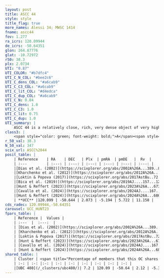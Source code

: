 ```yaml
---
layout: post
title: ASCC 44
style: style
title_flag: true
more_names: Alessi 34; MWSC 1414
fname: ascc44
fov: 1.277
ra_icrs: 120.09944
de_icrs: -50.64351
glon: 264.87776
glat: -10.72972
r50: 38.3
plx: 2.0734
UTI: "0.87"
UTI_COLOR: "#b7dfc4"
UTI_C_N_COL: "#bee2c6"
UTI_C_dens_COL: "#a6cab9"
UTI_C_C3_COL: "#a6cab9"
UTI_C_lit_COL: "#d4edca"
UTI_C_dup_COL: "#a6cab9"
UTI_C_N: 0.84
UTI_C_dens: 1.0
UTI_C_C3: 1.0
UTI_C_lit: 0.75
UTI_C_dup: 1.0
UTI_summary: |
    ASCC 44 is a relatively close, rich, very dense object of very high C3 quality. It is well-studied in the literature. This object shares a very small percentage of members with a later reported entry.
class3: |
    <span style="color: green; font-weight: bold;">A</span><span style="color: green; font-weight: bold;">A</span>
r_50_val: 38.3
N_50_val: 347
scix_url: ASCC%2044
posit_table: |
    | Reference    | RA    | DEC   | Plx  | pmRA  | pmDE   |  Rv  |
    | :---         | :---: | :---: | :---: | :---: | :---: | :---: |
    |[Dias et al. (2002)](https://scixplorer.org/abs/2002A%26A...389..871D) | 120.45 | -50.558 | -- | -5.62 | 6.25 | 17.8 |
    |[Kharchenko et al. (2012)](https://scixplorer.org/abs/2012A%26A...543A.156K) | 120.48 | -50.58 | -- | -6.01 | 7.4 | -- |
    |[Loktin & Popova (2017)](https://scixplorer.org/abs/2017AstBu..72..257L) | 120.45 | -50.558 | -- | -3.767 | 7.52 | 17.8 |
    |[Bica et al. (2019)](https://scixplorer.org/abs/2019AJ....157...12B) | 120.453 | -50.554 | -- | -- | -- | -- |
    |[Hunt & Reffert (2023)](https://scixplorer.org/abs/2023A%26A...673A.114H) | 120.062 | -50.655 | 2.045 | -5.01 | 5.743 | 12.33 |
    |[Cavallo et al. (2024)](https://scixplorer.org/abs/2024AJ....167...12C) | 119.559 | -50.713 | 2.043 | -- | -- | -- |
    |[Hunt & Reffert (2024)](https://scixplorer.org/abs/2024A%26A...686A..42H) | 120.062 | -50.655 | 2.045 | -5.01 | 5.743 | 12.33 |
    | **UCC** |120.099 | -50.644 | 2.073 | -5.194 | 5.722 | 11.158 | 
cds_radec: 120.09944,-50.64351
carousel: UCC_HUNT23
fpars_table: |
    | Reference |  Values |
    | :---  |  :---:  |
    | [Dias et al. (2002)](https://scixplorer.org/abs/2002A%26A...389..871D) | `E(B-V)=0.18, Dist=1100.0, Age=7.89` |
    | [Kharchenko et al. (2012)](https://scixplorer.org/abs/2012A%26A...543A.156K) | `e_bv=0.271, distance=553, log_age=7.9` |
    | [Loktin & Popova (2017)](https://scixplorer.org/abs/2017AstBu..72..257L) | `E(B-V)=0.264, Dmod=9.289, logt=8.309` |
    | [Hunt & Reffert (2023)](https://scixplorer.org/abs/2023A%26A...673A.114H) | `AV50=0.555, diffAV50=1.091, MOD50=8.369, logAge50=7.315` |
    | [Cavallo et al. (2024)](https://scixplorer.org/abs/2024AJ....167...12C) | `AV50=0.92, dMod50=8.57, logAge50=7.1, [Fe/H]50=0.09` |
    | [Hunt & Reffert (2024)](https://scixplorer.org/abs/2024A%26A...686A..42H) | `MassJ=349.941` |
shared_table: |
    | Cluster | <span title="Percentage of members that this OC shares with the ones listed">%</span>   | RA   | DEC   | Plx   | pmRA  | pmDE  | Rv | UTI |
    | :-: | :-: |:-: | :-: | :-: | :-: | :-: | :-: | :-: |
    |[UBC 480](/_clusters/ubc480/)| 7.2 | 120.09 | -50.64 | 2.12 | -5.34 | 5.71 | 7.78 |0.0 |
---
```

